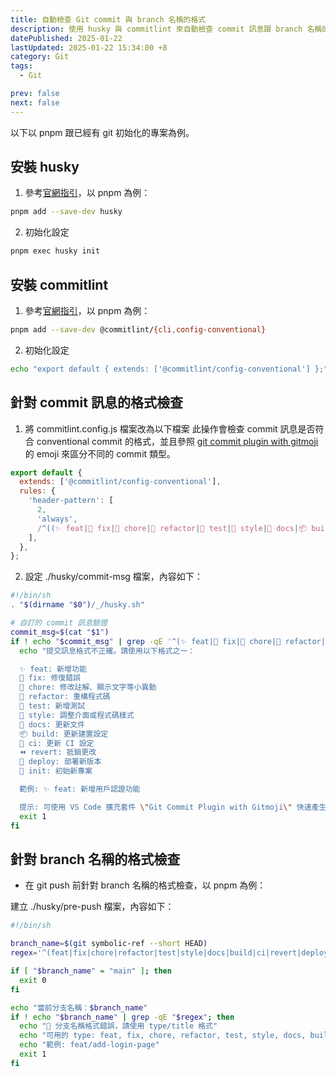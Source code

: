 ```yaml
---
title: 自動檢查 Git commit 與 branch 名稱的格式
description: 使用 husky 與 commitlint 來自動檢查 commit 訊息跟 branch 名稱的格式
datePublished: 2025-01-22
lastUpdated: 2025-01-22 15:34:00 +8
category: Git
tags:
  - Git

prev: false
next: false
---
```


以下以 pnpm 跟已經有 git 初始化的專案為例。

## 安裝 husky

1. 參考[官網指引](https://typicode.github.io/husky/get-started.html)，以 pnpm 為例：

```bash
pnpm add --save-dev husky
```

2. 初始化設定

```bash
pnpm exec husky init
```

## 安裝 commitlint

1. 參考[官網指引](https://commitlint.js.org/guides/getting-started.html)，以 pnpm 為例：

```bash
pnpm add --save-dev @commitlint/{cli,config-conventional}
```

2. 初始化設定

```bash
echo "export default { extends: ['@commitlint/config-conventional'] };" > commitlint.config.js
```

## 針對 commit 訊息的格式檢查

1. 將 commitlint.config.js 檔案改為以下檔案
   此操作會檢查 commit 訊息是否符合 conventional commit 的格式，並且參照 [git commit plugin with gitmoji](https://marketplace.visualstudio.com/items?itemName=devCharles5277.git-commit-plugin-with-gitmoji) 的 emoji 來區分不同的 commit 類型。

```js
export default {
  extends: ['@commitlint/config-conventional'],
  rules: {
    'header-pattern': [
      2,
      'always',
      /^((✨ feat|🐛 fix|🧹 chore|🔨 refactor|🧪 test|🎨 style|📝 docs|📦 build|👷 ci|⏪ revert|🚀 deploy|🎉 init)): .+/,
    ],
  },
};
```

2. 設定 ./husky/commit-msg 檔案，內容如下：

```bash
#!/bin/sh
. "$(dirname "$0")/_/husky.sh"

# 自訂的 commit 訊息驗證
commit_msg=$(cat "$1")
if ! echo "$commit_msg" | grep -qE '^(✨ feat|🐛 fix|🧹 chore|🔨 refactor|🧪 test|🎨 style|📝 docs|📦 build|👷 ci|⏪ revert|🚀 deploy|🎉 init): .+'; then
  echo "提交訊息格式不正確。請使用以下格式之一：

  ✨ feat: 新增功能
  🐛 fix: 修復錯誤
  🧹 chore: 修改註解、顯示文字等小異動
  🔨 refactor: 重構程式碼
  🧪 test: 新增測試
  🎨 style: 調整介面或程式碼樣式
  📝 docs: 更新文件
  📦 build: 更新建置設定
  👷 ci: 更新 CI 設定
  ⏪️ revert: 抵銷更改
  🚀 deploy: 部署新版本
  🎉 init: 初始新專案

  範例: ✨ feat: 新增用戶認證功能

  提示: 可使用 VS Code 擴充套件 \"Git Commit Plugin with Gitmoji\" 快速產生正確格式"
  exit 1
fi
```

## 針對 branch 名稱的格式檢查

- 在 git push 前針對 branch 名稱的格式檢查，以 pnpm 為例：

建立 ./husky/pre-push 檔案，內容如下：

```bash
#!/bin/sh

branch_name=$(git symbolic-ref --short HEAD)
regex='^(feat|fix|chore|refactor|test|style|docs|build|ci|revert|deploy|init)\/.*$'

if [ "$branch_name" = "main" ]; then
  exit 0
fi

echo "當前分支名稱：$branch_name"
if ! echo "$branch_name" | grep -qE "$regex"; then
  echo "🚨 分支名稱格式錯誤，請使用 type/title 格式"
  echo "可用的 type: feat, fix, chore, refactor, test, style, docs, build, ci, revert, deploy, init"
  echo "範例: feat/add-login-page"
  exit 1
fi
```

